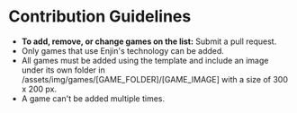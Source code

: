 # Contribution Guidelines

- **To add, remove, or change games on the list:** Submit a pull request.
- Only games that use Enjin's technology can be added.
- All games must be added using the template and include an image under its own folder in /assets/img/games/[GAME_FOLDER]/[GAME_IMAGE] with a size of 300 x 200 px.
- A game can't be added multiple times.
